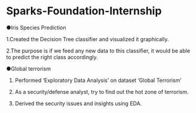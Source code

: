 # Sparks-Foundation-Internship
<!--  -->●Iris Species Prediction
1.Created the Decision Tree classifier and visualized it graphically.
<!--  -->
2.The purpose is if we feed any new data to this classifier, it would be able to 
predict the right class accordingly. 
<!--  -->●Global terrorism
1. Performed ‘Exploratory Data Analysis’ on dataset ‘Global Terrorism’
<!--  -->
2. As a security/defense analyst, try to find out the hot zone of terrorism.
<!--  -->
3. Derived the security issues and insights using EDA.
